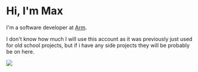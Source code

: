 # Hi, I'm Max

I'm a software developer at [Arm](https://www.arm.com/en).

I don't know how much I will use this account as it was previously just used for old school projects, but if i have any side projects they will be probably be on here.

[![](https://visitcount.itsvg.in/api?id=iw365&label=Profile%20Views&color=12&icon=1&pretty=false)](https://visitcount.itsvg.in)
